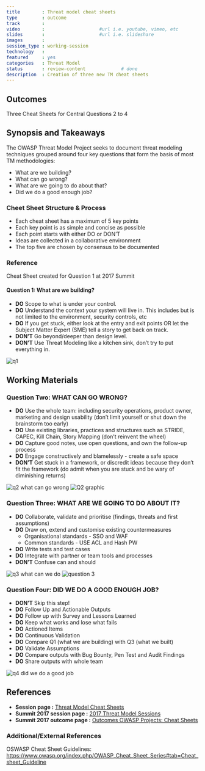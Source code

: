 ```yaml
---
title        : Threat model cheat sheets
type         : outcome
track        :
video        :                    #url i.e. youtube, vimeo, etc
slides       :                    #url i.e. slideshare
images       :
session_type : working-session   
technology   :
featured     : yes
categories   : Threat Model                    
status       : review-content             # done
description  : Creation of three new TM cheat sheets
---
```




## Outcomes
Three Cheat Sheets for Central Questions 2 to 4

## Synopsis and Takeaways 

The OWASP Threat Model Project seeks to document threat modeling techniques grouped around four key questions that form the basis of most TM methodologies:

- What are we building?
- What can go wrong?
- What are we going to do about that?
- Did we do a good enough job?

### Cheet Sheet Structure & Process

- Each cheat sheet has a maximum of 5 key points
- Each key point is as simple and concise as possible
- Each point starts with either DO or DON’T
- Ideas are collected in a collaborative environment
- The top five are chosen by consensus to be documented

### Reference
Cheat Sheet created for Question 1 at 2017 Summit

#### Question 1: What are we building?

- **DO** Scope to what is under your control.
- **DO** Understand the context your system will live in. This includes but is not limited to the environment, security controls, etc
- **DO** If you get stuck, either look at the entry and exit points OR let the Subject Matter Expert (SME) tell a story to get back on track.
- **DON’T** Go beyond/deeper than design level.
- **DON’T** Use Threat Modeling like a kitchen sink, don’t try to put everything in.

![q1](https://user-images.githubusercontent.com/39884432/41194889-2c6d9e80-6c23-11e8-8bac-88235c5423cd.jpg)

## Working Materials

### Question Two: WHAT CAN GO WRONG?

- **DO** Use the whole team: including security operations, product owner, marketing and design usability (don’t limit yourself or shut down the brainstorm too early)
- **DO** Use existing libraries, practices and structures such as STRIDE, CAPEC, Kill Chain, Story Mapping (don’t reinvent the wheel)
- **DO** Capture good notes, use open questions, and own the follow-up process 
- **DO** Engage constructively and blamelessly - create a safe space 
- **DON’T** Get stuck in a framework, or discredit ideas because they don’t fit the framework (do admit when you are stuck and be wary of diminishing returns)

![q2 what can go wrong](https://user-images.githubusercontent.com/39884432/41194977-14b4d3f6-6c25-11e8-8458-2c6747bd266c.jpg)
![Q2 graphic](https://user-images.githubusercontent.com/39884432/41194945-372503ee-6c24-11e8-99f8-89847d3efd46.jpg)

### Question Three: WHAT ARE WE GOING TO DO ABOUT IT?

- **DO** Collaborate, validate and prioritise (findings, threats and first assumptions)
- **DO** Draw on, extend and customise existing countermeasures
  - Organisational standards - SSO and WAF
  - Common standards - USE ACL and Hash PW
- **DO** Write tests and test cases
- **DO** Integrate with partner or team tools and processes
- **DON’T** Confuse can and should

![q3 what can we do](https://user-images.githubusercontent.com/39884432/41195029-2aee353a-6c26-11e8-995a-247bbfe62865.jpg)
![question 3](https://user-images.githubusercontent.com/39884432/41195031-3b61ad3e-6c26-11e8-92ee-268e15de0a7b.jpg)


### Question Four: DID WE DO A GOOD ENOUGH JOB?

- **DON’T** Skip this step!
- **DO** Follow Up and Actionable Outputs
- **DO** Follow up with Survey and Lessons Learned
- **DO** Keep what works and lose what fails
- **DO** Actioned Items
- **DO** Continuous Validation
- **DO** Compare Q1 (what we are building) with Q3 (what we built)
- **DO** Validate Assumptions
- **DO** Compare outputs with Bug Bounty, Pen Test and Audit Findings
- **DO** Share outputs with whole team

![q4 did we do a good job](https://user-images.githubusercontent.com/39884432/41195046-80e7b3b2-6c26-11e8-8964-be83aff3f56d.jpg)


## References 

- **Session page :** [Threat Model Cheat Sheets](https://open-security-summit.org/tracks/threat-model/working-sessions/tm-cheatsheets/)
- **Summit 2017 session page :** [2017 Threat Model Sessions](https://owaspsummit.org/Working-Sessions/Threat-Model/index.html)
- **Summit 2017 outcome page :** [Outcomes OWASP Projects: Cheat Sheets](https://owaspsummit.org/Outcomes/Owasp-Projects/Cheatsheets.html)

### Additional/External References
OSWASP Cheat Sheet Guidelines: https://www.owasp.org/index.php/OWASP_Cheat_Sheet_Series#tab=Cheat_sheet_Guideline

